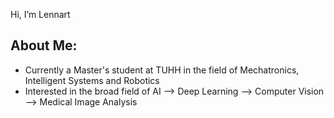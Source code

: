 Hi, I’m Lennart


## About Me:

- Currently a Master's student at TUHH in the field of Mechatronics, Intelligent Systems and Robotics
- Interested in the broad field of AI --> Deep Learning --> Computer Vision --> Medical Image Analysis

<!---
Lennart-Ma/Lennart-Ma is a ✨ special ✨ repository because its `README.md` (this file) appears on your GitHub profile.
You can click the Preview link to take a look at your changes.
--->
